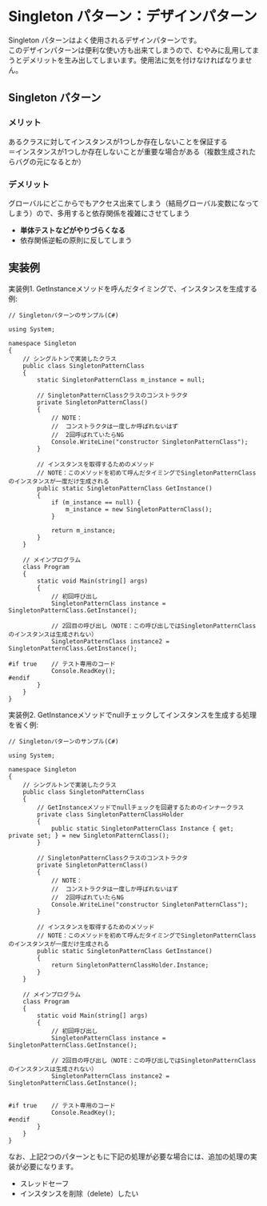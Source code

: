 # Singleton パターン：デザインパターン

Singleton パターンはよく使用されるデザインパターンです。  
このデザインパターンは便利な使い方も出来てしまうので、むやみに乱用してまうとデメリットを生み出してしまいます。使用法に気を付けなければなりません。  

## Singleton パターン

### メリット

あるクラスに対してインスタンスが1つしか存在しないことを保証する  
＝インスタンスが1つしか存在しないことが重要な場合がある（複数生成されたらバグの元になるとか）

### デメリット

グローバルにどこからでもアクセス出来てしまう（結局グローバル変数になってしまう）ので、多用すると依存関係を複雑にさせてしまう  
- **単体テストなどがやりづらくなる**
- 依存関係逆転の原則に反してしまう

## 実装例

実装例1. GetInstanceメソッドを呼んだタイミングで、インスタンスを生成する例:

```CSharp
// Singletonパターンのサンプル(C#)

using System;

namespace Singleton
{
	// シングルトンで実装したクラス
	public class SingletonPatternClass
	{
		static SingletonPatternClass m_instance = null;

		// SingletonPatternClassクラスのコンストラクタ
		private SingletonPatternClass()
		{
			// NOTE：
			//  コンストラクタは一度しか呼ばれないはず
			//  2回呼ばれていたらNG
			Console.WriteLine("constructor SingletonPatternClass");
		}

		// インスタンスを取得するためのメソッド
		// NOTE：このメソッドを初めて呼んだタイミングでSingletonPatternClassのインスタンスが一度だけ生成される
		public static SingletonPatternClass GetInstance()
		{
			if (m_instance == null) {
				m_instance = new SingletonPatternClass();
			}

			return m_instance;
		}
	}

	// メインプログラム
	class Program
	{
		static void Main(string[] args)
		{
			// 初回呼び出し
			SingletonPatternClass instance = SingletonPatternClass.GetInstance();

			// 2回目の呼び出し（NOTE：この呼び出しではSingletonPatternClassのインスタンスは生成されない）
			SingletonPatternClass instance2 = SingletonPatternClass.GetInstance();

#if true	// テスト専用のコード
			Console.ReadKey();
#endif
		}
	}
}
```

実装例2. GetInstanceメソッドでnullチェックしてインスタンスを生成する処理を省く例:

```CSharp
// Singletonパターンのサンプル(C#)

using System;

namespace Singleton
{
	// シングルトンで実装したクラス
	public class SingletonPatternClass
	{
		// GetInstanceメソッドでnullチェックを回避するためのインナークラス
		private class SingletonPatternClassHolder
		{
			public static SingletonPatternClass Instance { get; private set; } = new SingletonPatternClass();
		}

		// SingletonPatternClassクラスのコンストラクタ
		private SingletonPatternClass()
		{
			// NOTE：
			//  コンストラクタは一度しか呼ばれないはず
			//  2回呼ばれていたらNG
			Console.WriteLine("constructor SingletonPatternClass");
		}

		// インスタンスを取得するためのメソッド
		// NOTE：このメソッドを初めて呼んだタイミングでSingletonPatternClassのインスタンスが一度だけ生成される
		public static SingletonPatternClass GetInstance()
		{
			return SingletonPatternClassHolder.Instance;
		}
	}

	// メインプログラム
	class Program
	{
		static void Main(string[] args)
		{
			// 初回呼び出し
			SingletonPatternClass instance = SingletonPatternClass.GetInstance();

			// 2回目の呼び出し（NOTE：この呼び出しではSingletonPatternClassのインスタンスは生成されない）
			SingletonPatternClass instance2 = SingletonPatternClass.GetInstance();


#if true	// テスト専用のコード
			Console.ReadKey();
#endif
		}
	}
}
```

なお、上記2つのパターンともに下記の処理が必要な場合には、追加の処理の実装が必要になります。  
- スレッドセーフ
- インスタンスを削除（delete）したい
